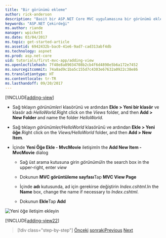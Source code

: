 ```yaml
---
title: "Bir görünümü ekleme"
author: rick-anderson
description: "Basit bir ASP.NET Core MVC uygulamasına bir görünümü ekleme"
keywords: "ASP.NET Çekirdeği"
ms.author: riande
manager: wpickett
ms.date: 03/04/2017
ms.topic: get-started-article
ms.assetid: 6942432b-bac0-41e6-9ad7-cad313abf4db
ms.technology: aspnet
ms.prod: asp.net-core
uid: tutorials/first-mvc-app/adding-view
ms.openlocfilehash: 7f48e8a89034708b2cb4f6d4898e5b6a172e7452
ms.sourcegitcommit: 74a8ad9c1ba5c155d7c4303e67632a0922c38e86
ms.translationtype: HT
ms.contentlocale: tr-TR
ms.lasthandoff: 09/20/2017
---
```

[!INCLUDE[adding-view](../../includes/mvc-intro/adding_view1.md)]

* <span data-ttu-id="cfc54-104">Sağ tıklayın *görünümleri* klasörünü ve ardından **Ekle > Yeni bir klasör** ve klasör adı *HelloWorld*.</span><span class="sxs-lookup"><span data-stu-id="cfc54-104">Right click on the *Views* folder, and then **Add > New Folder** and name the folder *HelloWorld*.</span></span>

* <span data-ttu-id="cfc54-105">Sağ tıklayın *görünümler/HelloWorld* klasörünü ve ardından **Ekle > Yeni öğe**.</span><span class="sxs-lookup"><span data-stu-id="cfc54-105">Right click on the *Views/HelloWorld* folder, and then **Add > New Item**.</span></span>

* <span data-ttu-id="cfc54-106">İçinde **Yeni Öğe Ekle - MvcMovie** iletişim</span><span class="sxs-lookup"><span data-stu-id="cfc54-106">In the **Add New Item - MvcMovie** dialog</span></span>

  * <span data-ttu-id="cfc54-107">Sağ üst arama kutusuna girin *görünümü*</span><span class="sxs-lookup"><span data-stu-id="cfc54-107">In the search box in the upper-right, enter *view*</span></span>

  * <span data-ttu-id="cfc54-108">Dokunun **MVC görüntüleme sayfası**</span><span class="sxs-lookup"><span data-stu-id="cfc54-108">Tap **MVC View Page**</span></span>

  * <span data-ttu-id="cfc54-109">İçinde **adı** kutusunda, ad için gerekirse değiştirin *Index.cshtml*.</span><span class="sxs-lookup"><span data-stu-id="cfc54-109">In the **Name** box, change the name if necessary to *Index.cshtml*.</span></span>

  * <span data-ttu-id="cfc54-110">Dokunun **Ekle**</span><span class="sxs-lookup"><span data-stu-id="cfc54-110">Tap **Add**</span></span>

![Yeni öğe iletişim ekleyin](adding-view/_static/add_view.png)

[!INCLUDE[adding-view22](../../includes/mvc-intro/adding_view2.md)]

>[!div class="step-by-step"]
<span data-ttu-id="cfc54-112">[Önceki](adding-controller.md)
[sonraki](adding-model.md)</span><span class="sxs-lookup"><span data-stu-id="cfc54-112">[Previous](adding-controller.md)
[Next](adding-model.md)</span></span>
